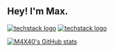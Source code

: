 ## Hey! I'm Max.

[![techstack logo](https://readme-components.vercel.app/api?component=logo&fill=0a0c10&logo=python)](https://www.python.org/) 
[![techstack logo](https://readme-components.vercel.app/api?component=logo&fill=0a0c10&logo=csharp)](https://learn.microsoft.com/en-us/dotnet/csharp/)

[![M4X40's GitHub stats](https://github-readme-stats.vercel.app/api?username=M4X40)](https://github.com/anuraghazra/github-readme-stats)
